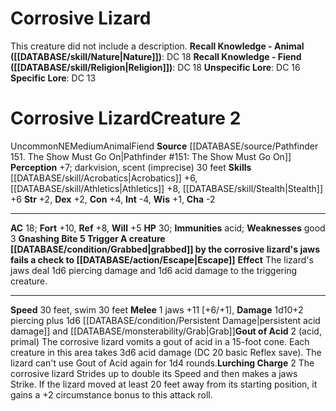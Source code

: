 ﻿---
ac: '18'
alignment: NE
all_resistance: null
burrow_speed: null
charisma: '-2'
climb_speed: null
constitution: '+4'
creature_ability:
- Gnashing Bite Trigger
- Gout of Acid
- Lurching Charge
creature_family: null
dexterity: '+2'
element: null
fly_speed: null
fortitude: '+10'
hardness: null
hp: '30'
id: '2009'
immunity:
- '[[DATABASE/trait/Acid|acid]]'
intelligence: '-4'
land_speed: '30'
language: null
level: '2'
max_speed: '30'
name: Corrosive Lizard
perception: '+7'
rarity: Uncommon
reflex: '+8'
resistance: null
rus_type_level: null
school: null
sense:
- darkvision
- scent(imprecise) 30 feet
size: Medium
skill:
- '[[DATABASE/skill/Acrobatics|Acrobatics]] +6'
- '[[DATABASE/skill/Athletics|Athletics]] +8'
- '[[DATABASE/skill/Stealth|Stealth]] +6'
source: '[[DATABASE/source/Pathfinder 151. The Show Must Go On|Pathfinder #151: The
  Show Must Go On]]'
speed:
- 30 feet
- swim 30 feet
spell: null
strength: '+2'
strength_req: '2'
strongest_save:
- Fortitude
swim_speed: '30'
trait:
- '[[DATABASE/trait/Animal|Animal]]'
- '[[DATABASE/trait/Fiend|Fiend]]'
- '[[DATABASE/trait/Uncommon|Uncommon]]'
type: Creature
vision: Darkvision
weakest_save:
- Will
weakness:
- good 3
will: '+5'
wisdom: '+1'

---
# Corrosive Lizard

This creature did not include a description.
**Recall Knowledge - Animal ([[DATABASE/skill/Nature|Nature]])**: DC 18
**Recall Knowledge - Fiend ([[DATABASE/skill/Religion|Religion]])**: DC 18
**Unspecific Lore**: DC 16
**Specific Lore**: DC 13

# Corrosive Lizard<span class="item-type">Creature 2</span>

<span class="trait-uncommon item-trait">Uncommon</span><span class="trait-alignment item-trait">NE</span><span class="trait-size item-trait">Medium</span><span class="item-trait">Animal</span><span class="item-trait">Fiend</span>
**Source** [[DATABASE/source/Pathfinder 151. The Show Must Go On|Pathfinder #151: The Show Must Go On]]
**Perception** +7; darkvision, scent (imprecise) 30 feet
**Skills** [[DATABASE/skill/Acrobatics|Acrobatics]] +6, [[DATABASE/skill/Athletics|Athletics]] +8, [[DATABASE/skill/Stealth|Stealth]] +6
**Str** +2, **Dex** +2, **Con** +4, **Int** -4, **Wis** +1, **Cha** -2

---
**AC** 18; **Fort** +10, **Ref** +8, **Will** +5
**HP** 30; **Immunities** acid; **Weaknesses** good 3
<span class="in-box-ability">**Gnashing Bite <span class="action-icon">5</span> **Trigger** A creature [[DATABASE/condition/Grabbed|grabbed]] by the corrosive lizard's jaws fails a check to [[DATABASE/action/Escape|Escape]]** **Effect** The lizard's jaws deal 1d6 piercing damage and 1d6 acid damage to the triggering creature.</span>

---
**Speed** 30 feet, swim 30 feet
<span class="in-box-ability">**Melee** <span class="action-icon">1</span> jaws +11 [+6/+1], **Damage** 1d10+2 piercing plus 1d6 [[DATABASE/condition/Persistent Damage|persistent acid damage]] and [[DATABASE/monsterability/Grab|Grab]]</span><span class="in-box-ability">**Gout of Acid** <span class="action-icon">2</span> (acid, primal) The corrosive lizard vomits a gout of acid in a 15-foot cone. Each creature in this area takes 3d6 acid damage (DC 20 basic Reflex save). The lizard can't use Gout of Acid again for 1d4 rounds.</span><span class="in-box-ability">**Lurching Charge** <span class="action-icon">2</span> The corrosive lizard Strides up to double its Speed and then makes a jaws Strike. If the lizard moved at least 20 feet away from its starting position, it gains a +2 circumstance bonus to this attack roll.</span>